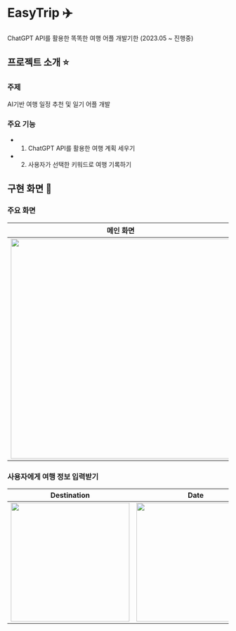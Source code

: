 # EasyTrip ✈️
ChatGPT API를 활용한 똑똑한 여행 어플
개발기한 (2023.05 ~ 진행중)

##  프로젝트 소개 ⭐

### 주제
AI기반 여행 일정 추천 및 일기 어플 개발

### 주요 기능
- 1. ChatGPT API를 활용한 여행 계획 세우기
- 2. 사용자가 선택한 키워드로 여행 기록하기

## 구현 화면 📱
### 주요 화면
|메인 화면|여행 일기 캘린더|일정 추천 받기|
|---|---|---|
|<img src = "https://github.com/sumin305/EasyTrip/assets/110437548/4efe079f-d9c6-4339-ae8d-c38414bd9585" width = "500">|<img src = "https://github.com/sumin305/EasyTrip/assets/110437548/bb7ec747-20f6-4719-9fc6-cc9c60124c80" width = "500">|<img width="500" alt="image" src="https://github.com/sumin305/EasyTrip/assets/110437548/33b211d5-317a-4a97-a690-4a89b527be15">


### 사용자에게 여행 정보 입력받기
|Destination|Date|PersonType|Budget|Confirmed|
|---|---|---|---|---|
|<img src = "https://github.com/sumin305/EasyTrip/assets/110437548/78eeba7a-0ff7-4ec3-8d93-b793d35a22d2" width = "270">|<img src = "https://github.com/sumin305/EasyTrip/assets/110437548/d42ef629-89d6-49dd-a66d-27ab4afa159a" width = "270">|<img src = "https://github.com/sumin305/EasyTrip/assets/110437548/42cf5323-9661-49ae-b1ee-48319a54563e" width = "270">|<img src = "https://github.com/sumin305/EasyTrip/assets/110437548/c9dc14d5-5d5e-4e4b-94ee-0e7e8e56ff6f" width = "270">|<img src = "https://github.com/sumin305/EasyTrip/assets/110437548/49829dd5-5190-4c0d-aa47-2078ec64c793" width = "270">|





